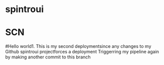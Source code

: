 # spintroui
# SCN
#Hello world1. 
This is my second deploymentsince any changes to my Github spintroui projectforces a deployment
Triggerring my pipeline again by making another commit to this branch
